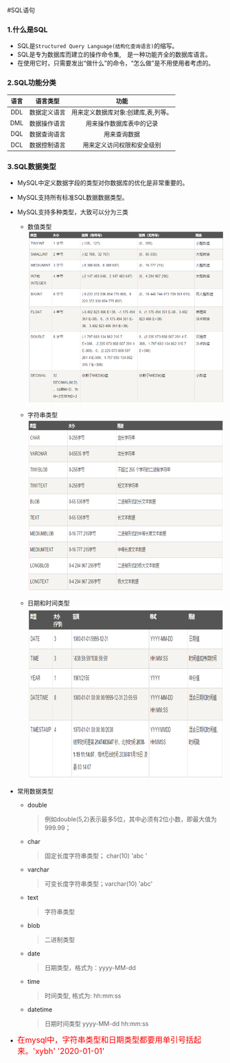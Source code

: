 #SQL语句

### 1.什么是SQL
+ SQL是`Structured Query Language(结构化查询语言)`的缩写。
+ SQL是专为数据库而建立的操作命令集,　是一种功能齐全的数据库语言。
+ 在使用它时，只需要发出“做什么”的命令，“怎么做”是不用使用者考虑的。
  
### 2.SQL功能分类

| 语言  |   语言类型   |                功能                 |
| :---: | :----------: | :---------------------------------: |
|  DDL  | 数据定义语言 | 用来定义数据库对象:创建库,表,列等。 |
|  DML  | 数据操作语言 |      用来操作数据库表中的记录       |
|  DQL  | 数据查询语言 |            用来查询数据             |
|  DCL  | 数据控制语言 |     用来定义访问权限和安全级别      |

### 3.SQL数据类型

+ MySQL中定义数据字段的类型对你数据库的优化是非常重要的。
+ MySQL支持所有标准SQL数据数据类型。
+ MySQL支持多种类型，大致可以分为三类
  - 数值类型
    <img src="image/数值类型.png" width = 600px height = 400px>

  - 字符串类型
    <img src="image/字符串类型.png" width = 600px height = 400px>

  - 日期和时间类型
    <img src="image/日期和时间类型.png" width = 600px height = 400px>

+ 常用数据类型
  - double
    >例如double(5,2)表示最多5位，其中必须有2位小数，即最大值为999.99；
  - char
    >固定长度字符串类型； char(10)  'abc       '
  - varchar
    >可变长度字符串类型；varchar(10) 'abc'
  - text
    >字符串类型
  - blob
    >二进制类型
  - date
    >日期类型，格式为：yyyy-MM-dd
  - time
    >时间类型, 格式为: hh:mm:ss
  - datetime
    >日期时间类型 yyyy-MM-dd hh:mm:ss

+ <font size=4 color=red>在mysql中，字符串类型和日期类型都要用单引号括起来。'xybh' '2020-01-01'</font>
